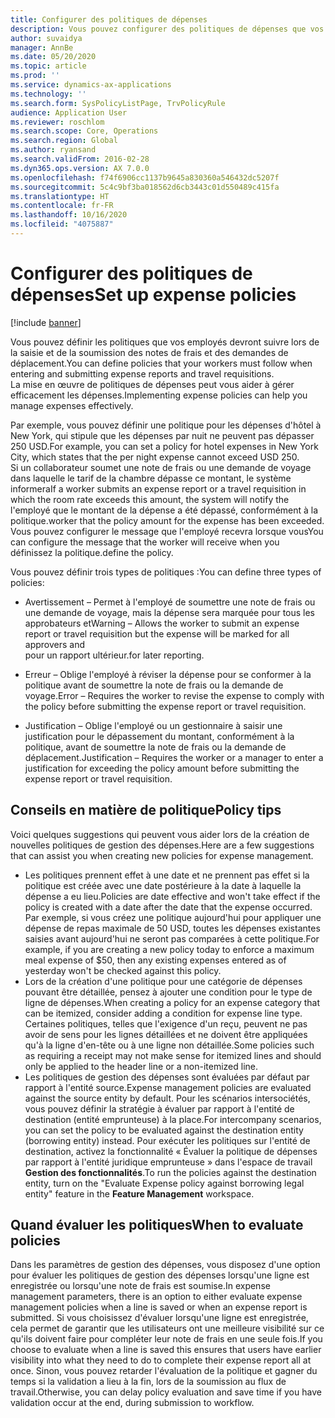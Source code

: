 ```yaml
---
title: Configurer des politiques de dépenses
description: Vous pouvez configurer des politiques de dépenses que vos collaborateurs devront suivre lors de la saisie et de la soumission des notes de frais et des demandes de déplacement dans Microsoft Dynamics 365 Finance.
author: suvaidya
manager: AnnBe
ms.date: 05/20/2020
ms.topic: article
ms.prod: ''
ms.service: dynamics-ax-applications
ms.technology: ''
ms.search.form: SysPolicyListPage, TrvPolicyRule
audience: Application User
ms.reviewer: roschlom
ms.search.scope: Core, Operations
ms.search.region: Global
ms.author: ryansand
ms.search.validFrom: 2016-02-28
ms.dyn365.ops.version: AX 7.0.0
ms.openlocfilehash: f74f6906cc1137b9645a830360a546432dc5207f
ms.sourcegitcommit: 5c4c9bf3ba018562d6cb3443c01d550489c415fa
ms.translationtype: HT
ms.contentlocale: fr-FR
ms.lasthandoff: 10/16/2020
ms.locfileid: "4075887"
---
```

# <a name="set-up-expense-policies"></a><span data-ttu-id="da3bc-103">Configurer des politiques de dépenses</span><span class="sxs-lookup"><span data-stu-id="da3bc-103">Set up expense policies</span></span>

[!include [banner](../includes/banner.md)]

<span data-ttu-id="da3bc-104">Vous pouvez définir les politiques que vos employés devront suivre lors de la saisie et de la soumission des notes de frais et des demandes de déplacement.</span><span class="sxs-lookup"><span data-stu-id="da3bc-104">You can define policies that your workers must follow when entering and submitting expense reports and travel requisitions.</span></span>         
<span data-ttu-id="da3bc-105">La mise en œuvre de politiques de dépenses peut vous aider à gérer efficacement les dépenses.</span><span class="sxs-lookup"><span data-stu-id="da3bc-105">Implementing expense policies can help you manage expenses effectively.</span></span>         

<span data-ttu-id="da3bc-106">Par exemple, vous pouvez définir une politique pour les dépenses d'hôtel à New York, qui stipule que les dépenses par nuit ne peuvent pas dépasser 250 USD.</span><span class="sxs-lookup"><span data-stu-id="da3bc-106">For example, you can set a policy for hotel expenses in New York City, which states that the per night expense cannot exceed USD 250.</span></span>       
<span data-ttu-id="da3bc-107">Si un collaborateur soumet une note de frais ou une demande de voyage dans laquelle le tarif de la chambre dépasse ce montant, le système informera</span><span class="sxs-lookup"><span data-stu-id="da3bc-107">If a worker submits an expense report or a travel requisition in which the room rate exceeds this amount, the system will notify the</span></span>        
<span data-ttu-id="da3bc-108">l'employé que le montant de la dépense a été dépassé, conformément à la politique.</span><span class="sxs-lookup"><span data-stu-id="da3bc-108">worker that the policy amount for the expense has been exceeded.</span></span> <span data-ttu-id="da3bc-109">Vous pouvez configurer le message que l'employé recevra lorsque vous</span><span class="sxs-lookup"><span data-stu-id="da3bc-109">You can configure the message that the worker will receive when you</span></span>        
<span data-ttu-id="da3bc-110">définissez la politique.</span><span class="sxs-lookup"><span data-stu-id="da3bc-110">define the policy.</span></span>      
        
<span data-ttu-id="da3bc-111">Vous pouvez définir trois types de politiques :</span><span class="sxs-lookup"><span data-stu-id="da3bc-111">You can define three types of policies:</span></span>         
        
- <span data-ttu-id="da3bc-112">Avertissement – Permet à l'employé de soumettre une note de frais ou une demande de voyage, mais la dépense sera marquée pour tous les approbateurs et</span><span class="sxs-lookup"><span data-stu-id="da3bc-112">Warning – Allows the worker to submit an expense report or travel requisition but the expense will be marked for all approvers and</span></span>        
  <span data-ttu-id="da3bc-113">pour un rapport ultérieur.</span><span class="sxs-lookup"><span data-stu-id="da3bc-113">for later reporting.</span></span>        

- <span data-ttu-id="da3bc-114">Erreur – Oblige l'employé à réviser la dépense pour se conformer à la politique avant de soumettre la note de frais ou la demande de voyage.</span><span class="sxs-lookup"><span data-stu-id="da3bc-114">Error – Requires the worker to revise the expense to comply with the policy before submitting the expense report or travel requisition.</span></span>       
 
 - <span data-ttu-id="da3bc-115">Justification – Oblige l'employé ou un gestionnaire à saisir une justification pour le dépassement du montant, conformément à la politique, avant de soumettre la note de frais ou la demande de déplacement.</span><span class="sxs-lookup"><span data-stu-id="da3bc-115">Justification – Requires the worker or a manager to enter a justification for exceeding the policy amount before submitting the expense report or travel requisition.</span></span>        

## <a name="policy-tips"></a><span data-ttu-id="da3bc-116">Conseils en matière de politique</span><span class="sxs-lookup"><span data-stu-id="da3bc-116">Policy tips</span></span>
<span data-ttu-id="da3bc-117">Voici quelques suggestions qui peuvent vous aider lors de la création de nouvelles politiques de gestion des dépenses.</span><span class="sxs-lookup"><span data-stu-id="da3bc-117">Here are a few suggestions that can assist you when creating new policies for expense management.</span></span> 
* <span data-ttu-id="da3bc-118">Les politiques prennent effet à une date et ne prennent pas effet si la politique est créée avec une date postérieure à la date à laquelle la dépense a eu lieu.</span><span class="sxs-lookup"><span data-stu-id="da3bc-118">Policies are date effective and won't take effect if the policy is created with a date after the date that the expense occurred.</span></span> <span data-ttu-id="da3bc-119">Par exemple, si vous créez une politique aujourd'hui pour appliquer une dépense de repas maximale de 50 USD, toutes les dépenses existantes saisies avant aujourd'hui ne seront pas comparées à cette politique.</span><span class="sxs-lookup"><span data-stu-id="da3bc-119">For example, if you are creating a new policy today to enforce a maximum meal expense of $50, then any existing expenses entered as of yesterday won't be checked against this policy.</span></span>
* <span data-ttu-id="da3bc-120">Lors de la création d'une politique pour une catégorie de dépenses pouvant être détaillée, pensez à ajouter une condition pour le type de ligne de dépenses.</span><span class="sxs-lookup"><span data-stu-id="da3bc-120">When creating a policy for an expense category that can be itemized, consider adding a condition for expense line type.</span></span> <span data-ttu-id="da3bc-121">Certaines politiques, telles que l'exigence d'un reçu, peuvent ne pas avoir de sens pour les lignes détaillées et ne doivent être appliquées qu'à la ligne d'en-tête ou à une ligne non détaillée.</span><span class="sxs-lookup"><span data-stu-id="da3bc-121">Some policies such as requiring a receipt may not make sense for itemized lines and should only be applied to the header line or a non-itemized line.</span></span> 
* <span data-ttu-id="da3bc-122">Les politiques de gestion des dépenses sont évaluées par défaut par rapport à l'entité source.</span><span class="sxs-lookup"><span data-stu-id="da3bc-122">Expense management policies are evaluated against the source entity by default.</span></span> <span data-ttu-id="da3bc-123">Pour les scénarios intersociétés, vous pouvez définir la stratégie à évaluer par rapport à l'entité de destination (entité emprunteuse) à la place.</span><span class="sxs-lookup"><span data-stu-id="da3bc-123">For intercompany scenarios, you can set the policy to be evaluated against the destination entity (borrowing entity) instead.</span></span> <span data-ttu-id="da3bc-124">Pour exécuter les politiques sur l'entité de destination, activez la fonctionnalité « Évaluer la politique de dépenses par rapport à l'entité juridique emprunteuse » dans l'espace de travail **Gestion des fonctionnalités**.</span><span class="sxs-lookup"><span data-stu-id="da3bc-124">To run the policies against the destination entity, turn on the "Evaluate Expense policy against borrowing legal entity" feature in the **Feature Management** workspace.</span></span>

## <a name="when-to-evaluate-policies"></a><span data-ttu-id="da3bc-125">Quand évaluer les politiques</span><span class="sxs-lookup"><span data-stu-id="da3bc-125">When to evaluate policies</span></span>

<span data-ttu-id="da3bc-126">Dans les paramètres de gestion des dépenses, vous disposez d'une option pour évaluer les politiques de gestion des dépenses lorsqu'une ligne est enregistrée ou lorsqu'une note de frais est soumise.</span><span class="sxs-lookup"><span data-stu-id="da3bc-126">In expense management parameters, there is an option to either evaluate expense management policies when a line is saved or when an expense report is submitted.</span></span> <span data-ttu-id="da3bc-127">Si vous choisissez d'évaluer lorsqu'une ligne est enregistrée, cela permet de garantir que les utilisateurs ont une meilleure visibilité sur ce qu'ils doivent faire pour compléter leur note de frais en une seule fois.</span><span class="sxs-lookup"><span data-stu-id="da3bc-127">If you choose to evaluate when a line is saved this ensures that users have earlier visibility into what they need to do to complete their expense report all at once.</span></span> <span data-ttu-id="da3bc-128">Sinon, vous pouvez retarder l'évaluation de la politique et gagner du temps si la validation a lieu à la fin, lors de la soumission au flux de travail.</span><span class="sxs-lookup"><span data-stu-id="da3bc-128">Otherwise, you can delay policy evaluation and save time if you have validation occur at the end, during submission to workflow.</span></span>
